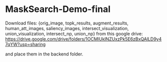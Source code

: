 # MaskSearch-Demo-final

Download files: {orig_image, topk_results, augment_results, human_att_images, saliency_images, intersect_visualization, union_visualization, intersect_np, union_np} from this google drive: https://drive.google.com/drive/folders/1OCMlUkINZUxzPk5E6zBxQAlLD9y47qYW?usp=sharing

and place them in the backend folder.
